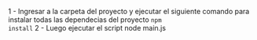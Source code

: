 1 - Ingresar a la carpeta del proyecto y ejecutar el siguiente comando para instalar todas las dependecias del proyecto
<code>npm install</code>
2 - Luego ejecutar el script
node main.js
